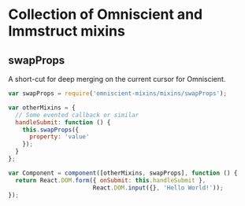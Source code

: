 Collection of Omniscient and Immstruct mixins
======================


## swapProps

A short-cut for deep merging on the current cursor for Omniscient.

```js
var swapProps = require('omniscient-mixins/mixins/swapProps');

var otherMixins = {
  // Some evented callback or similar
  handleSubmit: function () {
    this.swapProps({
      property: 'value'
    });
  }
};

var Component = component([otherMixins, swapProps], function () {
  return React.DOM.form({ onSubmit: this.handleSubmit }, 
                        React.DOM.input({}, 'Hello World!'));
});
```
